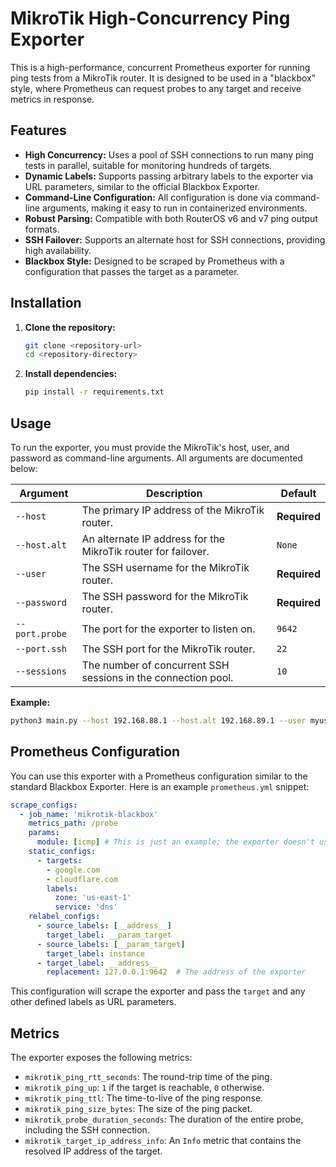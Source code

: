 # MikroTik High-Concurrency Ping Exporter

This is a high-performance, concurrent Prometheus exporter for running ping tests from a MikroTik router. It is designed to be used in a "blackbox" style, where Prometheus can request probes to any target and receive metrics in response.

## Features

- **High Concurrency:** Uses a pool of SSH connections to run many ping tests in parallel, suitable for monitoring hundreds of targets.
- **Dynamic Labels:** Supports passing arbitrary labels to the exporter via URL parameters, similar to the official Blackbox Exporter.
- **Command-Line Configuration:** All configuration is done via command-line arguments, making it easy to run in containerized environments.
- **Robust Parsing:** Compatible with both RouterOS v6 and v7 ping output formats.
- **SSH Failover:** Supports an alternate host for SSH connections, providing high availability.
- **Blackbox Style:** Designed to be scraped by Prometheus with a configuration that passes the target as a parameter.

## Installation

1.  **Clone the repository:**
    ```bash
    git clone <repository-url>
    cd <repository-directory>
    ```

2.  **Install dependencies:**
    ```bash
    pip install -r requirements.txt
    ```

## Usage

To run the exporter, you must provide the MikroTik's host, user, and password as command-line arguments. All arguments are documented below:

| Argument | Description | Default |
|---|---|---|
| `--host` | The primary IP address of the MikroTik router. | **Required** |
| `--host.alt` | An alternate IP address for the MikroTik router for failover. | `None` |
| `--user` | The SSH username for the MikroTik router. | **Required** |
| `--password` | The SSH password for the MikroTik router. | **Required** |
| `--port.probe`| The port for the exporter to listen on. | `9642` |
| `--port.ssh` | The SSH port for the MikroTik router. | `22` |
| `--sessions` | The number of concurrent SSH sessions in the connection pool. | `10` |

**Example:**
```bash
python3 main.py --host 192.168.88.1 --host.alt 192.168.89.1 --user myuser --password mypassword
```

## Prometheus Configuration

You can use this exporter with a Prometheus configuration similar to the standard Blackbox Exporter. Here is an example `prometheus.yml` snippet:

```yaml
scrape_configs:
  - job_name: 'mikrotik-blackbox'
    metrics_path: /probe
    params:
      module: [icmp] # This is just an example; the exporter doesn't use modules
    static_configs:
      - targets:
        - google.com
        - cloudflare.com
        labels:
          zone: 'us-east-1'
          service: 'dns'
    relabel_configs:
      - source_labels: [__address__]
        target_label: __param_target
      - source_labels: [__param_target]
        target_label: instance
      - target_label: __address__
        replacement: 127.0.0.1:9642  # The address of the exporter
```

This configuration will scrape the exporter and pass the `target` and any other defined labels as URL parameters.

## Metrics

The exporter exposes the following metrics:

- `mikrotik_ping_rtt_seconds`: The round-trip time of the ping.
- `mikrotik_ping_up`: `1` if the target is reachable, `0` otherwise.
- `mikrotik_ping_ttl`: The time-to-live of the ping response.
- `mikrotik_ping_size_bytes`: The size of the ping packet.
- `mikrotik_probe_duration_seconds`: The duration of the entire probe, including the SSH connection.
- `mikrotik_target_ip_address_info`: An `Info` metric that contains the resolved IP address of the target.
